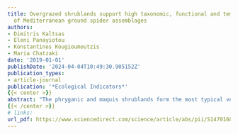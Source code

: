 ```yaml
---
title: Overgrazed shrublands support high taxonomic, functional and temporal diversity
  of Mediterranean ground spider assemblages
authors:
- Dimitris Kaltsas
- Eleni Panayiotou
- Konstantinos Kougioumoutzis
- Maria Chatzaki
date: '2019-01-01'
publishDate: '2024-04-04T10:49:30.905152Z'
publication_types:
- article-journal
publication: '*Ecological Indicators*'
{{< center >}}
abstract: "The phryganic and maquis shrublands form the most typical vegetal formations in the Eastern Mediterranean that since thousands of years have been subject to various types of anthropogenic disturbance, including grazing. We studied the impact of sheep and goat grazing on 50 assemblages of ground spiders (Araneae: Gnaphosidae) in phryganic, maquis and forest habitats from zero to 2000 m elevation on Crete, Greece using pitfall traps for one year at each sampling site. In total, 58 gnaphosid species and 16,592 individuals were collected. Cretan endemic Gnaphosidae were negatively affected by intensive grazing and, contrary to findings on other taxa studied on the island, they were sparse and rare throughout the study area. The species composition of gnaphosid assemblages was primarily determined by elevation. Trachyzelotes lyonneti, Urozelotes rusticus, Zelotes scrutatus, Anagraphis pallens and Berinda amabilis proved to be significant indicators of overgrazing. The vast majority of spiders belonging to synanthropic and nationally red-listed species were found in overgrazed sites. Despite theoretical expectations, while the average activity density decreased, the number of species, evenness, rarity, taxonomic, temporal and functional diversity (FRic) indices increased with increasing grazing intensity. This was mainly due to the nature of disturbance itself, which probably allows equibalanced low abundances of indigenous or synanthropic species, rather than overdominance of few, thus partly refuting the opportunistic species hypothesis (OSH). Ground spider assemblages in overgrazed sites comprised sparse populations of mostly rare, opportunistic species with different combinations of life-history traits that partly replace other species more commonly found in the less degraded sites. Species of these assemblages shorten their phenologies to minimize temporal co-occurrence with each other due to resource limitation. These distinct community patterns highlight ground spiders as good indicators of grazing pressure on Crete, on species and assemblage level. To conserve the indigenous and potentially endangered invertebrate fauna, the spatiotemporal discontinuity of grazing including rested patches is important in order to maintain spatial variability and possibly lead to habitat restoration."
{{< /center >}}
# links:
url_pdf: https://www.sciencedirect.com/science/article/abs/pii/S1470160X19302705
---
```

